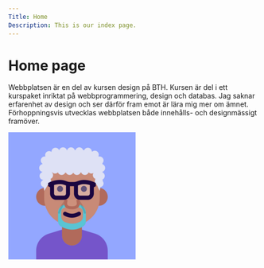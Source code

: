 ```yaml
---
Title: Home
Description: This is our index page.
---
```


Home page
==========================

Webbplatsen är en del av kursen design på BTH. Kursen är del i ett kurspaket inriktat på webbprogrammering, design och databas. Jag saknar erfarenhet av design och ser därför fram emot är lära mig mer om ämnet. Förhoppningsvis utvecklas webbplatsen både innehålls- och designmässigt framöver.

![Bild kunde inte laddas](assets/img/avatar_256x256.png)
